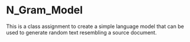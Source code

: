 # N_Gram_Model
This is a class assignment to create a simple language model that can be used to generate random text resembling a source document.
